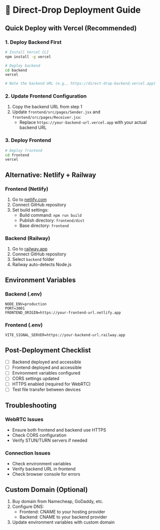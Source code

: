 # 🚀 Direct-Drop Deployment Guide

## Quick Deploy with Vercel (Recommended)

### 1. Deploy Backend First

```bash
# Install Vercel CLI
npm install -g vercel

# Deploy backend
cd backend
vercel

# Note the backend URL (e.g., https://direct-drop-backend.vercel.app)
```

### 2. Update Frontend Configuration

1. Copy the backend URL from step 1
2. Update `frontend/src/pages/Sender.jsx` and `frontend/src/pages/Receiver.jsx`:
   - Replace `https://your-backend-url.vercel.app` with your actual backend URL

### 3. Deploy Frontend

```bash
# Deploy frontend
cd frontend
vercel
```

## Alternative: Netlify + Railway

### Frontend (Netlify)
1. Go to [netlify.com](https://netlify.com)
2. Connect GitHub repository
3. Set build settings:
   - Build command: `npm run build`
   - Publish directory: `frontend/dist`
   - Base directory: `frontend`

### Backend (Railway)
1. Go to [railway.app](https://railway.app)
2. Connect GitHub repository
3. Select `backend` folder
4. Railway auto-detects Node.js

## Environment Variables

### Backend (.env)
```env
NODE_ENV=production
PORT=3001
FRONTEND_ORIGIN=https://your-frontend-url.netlify.app
```

### Frontend (.env)
```env
VITE_SIGNAL_SERVER=https://your-backend-url.railway.app
```

## Post-Deployment Checklist

- [ ] Backend deployed and accessible
- [ ] Frontend deployed and accessible
- [ ] Environment variables configured
- [ ] CORS settings updated
- [ ] HTTPS enabled (required for WebRTC)
- [ ] Test file transfer between devices

## Troubleshooting

### WebRTC Issues
- Ensure both frontend and backend use HTTPS
- Check CORS configuration
- Verify STUN/TURN servers if needed

### Connection Issues
- Check environment variables
- Verify backend URL in frontend
- Check browser console for errors

## Custom Domain (Optional)

1. Buy domain from Namecheap, GoDaddy, etc.
2. Configure DNS:
   - Frontend: CNAME to your hosting provider
   - Backend: CNAME to your backend provider
3. Update environment variables with custom domain
